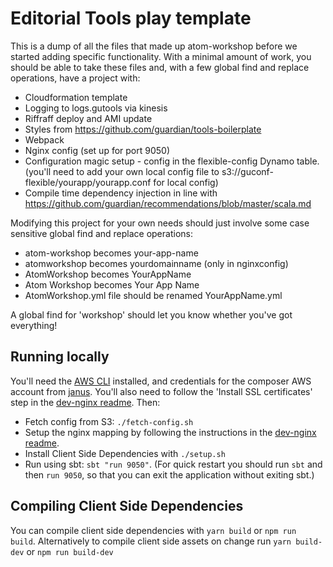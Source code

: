 # Editorial Tools play template

This is a dump of all the files that made up atom-workshop before we started adding specific functionality. With a minimal amount of work, you should be able to take these files and, with a few global find and replace operations, have a project with:

 - Cloudformation template
 - Logging to logs.gutools via kinesis
 - Riffraff deploy and AMI update
 - Styles from https://github.com/guardian/tools-boilerplate
 - Webpack
 - Nginx config (set up for port 9050)
 - Configuration magic setup - config in the flexible-config Dynamo table. (you'll need to add your own local config file to s3://guconf-flexible/yourapp/yourapp.conf for local config)
 - Compile time dependency injection in line with https://github.com/guardian/recommendations/blob/master/scala.md

Modifying this project for your own needs should just involve some case sensitive global find and replace operations:

 - atom-workshop becomes your-app-name
 - atomworkshop becomes yourdomainname (only in nginxconfig)
 - AtomWorkshop becomes YourAppName
 - Atom Workshop becomes Your App Name
 - AtomWorkshop.yml file should be renamed YourAppName.yml

A global find for 'workshop' should let you know whether you've got everything!

## Running locally

You'll need the [AWS CLI](http://docs.aws.amazon.com/cli/latest/userguide/installing.html) installed, and credentials
for the composer AWS account from [janus](https://janus.gutools.co.uk). You'll also need to follow the
'Install SSL certificates' step in the [dev-nginx readme](https://github.com/guardian/dev-nginx). Then:

 - Fetch config from S3: `./fetch-config.sh`
 - Setup the nginx mapping by following the instructions in the
 [dev-nginx readme](https://github.com/guardian/dev-nginx#install-config-for-an-application).
 - Install Client Side Dependencies with `./setup.sh`
 - Run using sbt: `sbt "run 9050"`. (For quick restart you should run `sbt` and then `run 9050`, so that you can exit
  the application without exiting sbt.)
  
## Compiling Client Side Dependencies

You can compile client side dependencies with `yarn build` or `npm run build`. 
Alternatively to compile client side assets on change run `yarn build-dev` or `npm run build-dev`

